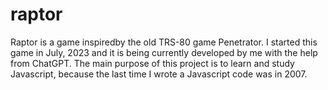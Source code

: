 # raptor
Raptor is a game inspiredby the old TRS-80 game Penetrator. I started this game in July, 2023 and it is being currently developed by me with the help from ChatGPT. The main purpose of this project is to learn and study Javascript, because the last time I wrote a Javascript code was in 2007.
